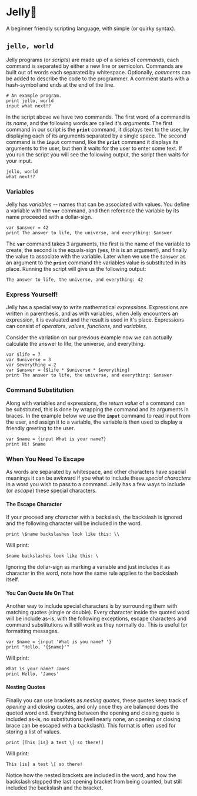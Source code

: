 Jelly🍒
=======
A beginner friendly scripting language, with simple (or quirky syntax).

`jello, world`
--------------
Jelly programs (or *scripts*) are made up of a series of *commands*, each command is separated by either a new line or semicolon.  Commands are built out of words each separated by whitespace.  Optionally, *comments* can be added to describe the code to the programmer.  A comment starts with a hash-symbol and ends at the end of the line.

```
# An example program.
print jello, world
input what next!?
```

In the script above we have two commands.  The first word of a command is its *name*, and the following words are called it's *arguments*.  The first command in our script is the **`print`** command, it displays text to the user, by displaying each of its arguments separated by a single space.  The second command is the **`input`** command, like the **`print`** command it displays its arguments to the user, but then it waits for the user to enter some text.  If you run the script you will see the following output, the script then waits for your input.

```
jello, world
what next!?
```

### Variables
Jelly has *variables* -- names that can be associated with values.  You define a variable with the **`var`** command, and then reference the variable by its name proceeded with a dollar-sign.

```
var $answer = 42
print The answer to life, the universe, and everything: $answer
```

The **`var`** command takes 3 arguments, the first is the name of the variable to create, the second is the equals-sign (yes, this is an argument), and finally the value to associate with the variable.  Later when we use the `$answer` as an argument to the **`print`** command the variables value is substituted in its place.  Running the script will give us the following output:

```
The answer to life, the universe, and everything: 42
```

### Express Yourself!
Jelly has a special way to write mathematical *expressions*.  Expressions are written in parenthesis, and as with variables, when Jelly encounters an expression, it is evaluated and the result is used in it's place.  Expressions can consist of *operators*, *values*, *functions*, and *variables*.

Consider the variation on our previous example now we can actually calculate the answer to life, the universe, and everything.

```
var $life = 7
var $universe = 3
var $everything = 2
var $answer = ($life * $universe * $everything)
print The answer to life, the universe, and everything: $answer
```

### Command Substitution
Along with variables and expressions, the *return value* of a command can be substituted, this is done by wrapping the command and its arguments in braces.  In the example below we use the **`input`** command to read input from the user, and assign it to a variable, the variable is then used to display a friendly greeting to the user.

```
var $name = {input What is your name?}
print Hi! $name
```

### When You Need To Escape
As words are separated by whitespace, and other characters have spacial meanings it can be awkward if you what to include these *special characters* in a word you wish to pass to a command.  Jelly has a few ways to include (or *escape*) these special characters.

#### The Escape Character
If your proceed any character with a backslash, the backslash is ignored and the following character will be included in the word.

```
print \$name backslashes look like this: \\
```
Will print:
```
$name backslashes look like this: \
```
Ignoring the dollar-sign as marking a variable and just includes it as character in the word, note how the same rule applies to the backslash itself.

#### You Can Quote Me On That
Another way to include special characters is by surrounding them with matching quotes (single or double). Every character inside the quoted word will be include as-is, with the following exceptions, escape characters and command substitutions will still work as they normally do.  This is useful for formatting messages.

```
var $name = {input 'What is you name? '}
print "Hello, '{$name}'"
```
Will print:
```
What is your name? James
print Hello, 'James'
```

#### Nesting Quotes
Finally you can use brackets as *nesting quotes*, these quotes keep track of *opening* and *closing* quotes, and only once they are balanced does the quoted word end.  Everything between the opening and closing quote is included as-is, no substitutions (well nearly none, an opening or closing brace can be escaped with a backslash).  This format is often used for storing a list of values.

```
print [This [is] a test \[ so there!]
```
Will print:
```
This [is] a test \[ so there!
```
Notice how the nested brackets are included in the word, and how the backslash stopped the last opening bracket from being counted, but still included the backslash and the bracket.